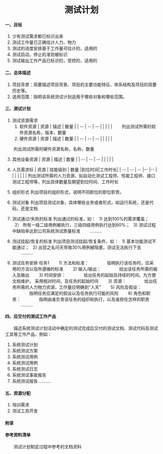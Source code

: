 <style>
h1,h3{
    text-align:center
}
</style>

# 测试计划
#### 一、目标
1. 少有测试需求都已标识出来
2. 测试工作量已正确估计人力、物力
3. 测试的进度安排基于工作量可估计的，适用的
4. 测试启动，停止的准则被标识
5. 测试输出工作产品已标识的，受控的，适用的

#### 二、总体描述
1. 项目背景：简要描述项目背景、项目的主要功能特征、体系结构及项目的简要历史等。
2. 适用范围：指明该系统测试计划适用于哪些对象和哪些范围。
#### 三、测试计划
1. 测试资源需求
    1. 软件资源
       | 资源 | 描述   | 数量   |
       | --   | --    | --     |
       |&nbsp;|       |        |
    &emsp;&emsp;列出测试所需的软件资源名称，版本，数量
   2. 硬件资源
   | 资源 | 描述   | 数量   |
   | --   | --    | --     |
   |&nbsp;|       |        |

&emsp;&emsp;列出测试所需的硬件资源名称，名称，数量

3. 其他设备资源
   | 资源  | 描述   | 数量   |
   | --   | --    | --     |
|&nbsp;|       |        |
  
4. 人员需求标
   | 资源 | 技能级别 | 数量 |到位时间|工作时长|
   | --   | --    | --     |--     |--     |
   |&nbsp;|       |        |       |       |
        列出测试所需的人力资源，如自动化测试工程师、性能工程师、接口测试工程师等，列出具体数量及期望到位时间、工作时长
    
5. 组织形式
        列出项目的组织形式，说明不同职位的职位职责。
6. 测试对象
        列出项目测试对象，具体哪些业务或者形式，如运行系统，还是代码，还是文档
7. 测试通过/失败的标准
        列出通过的标准，如：
        &nbsp;&nbsp;1)  达到100%的需求覆盖；
        &nbsp;&nbsp;2） 所有一级二级用例被执行，三级四级用例执行达到60%；
        &nbsp;&nbsp;3)  测试过程中缺陷率达到公司系统测试质量标准
        &emsp;&emsp;..........
8. 测试挂起/恢复的标准
        列出项目测试挂起/恢复条件，如：
        &nbsp;&nbsp;1)  基本功能测试不能通过；
        &nbsp;&nbsp;2)  出现之名问天导致30%用例被阻塞，测试无法执行下去
        &emsp;&emsp;..........
9. 测试任务安排
        任务1
        &emsp;&emsp;1)  方法和标准：
        &emsp;&emsp;&emsp;&emsp;指明执行该任务时，应采用的方法以及所遵循的标准
        &emsp;&emsp;2)  输入/输出：
        &emsp;&emsp;&emsp;&emsp;给出该任务所需的输入及输出
        &emsp;&emsp;3)  时间安排：
        &emsp;&emsp;&emsp;&emsp;<a>给出任务的起始及持续的时间，为方便文档维护，
采用相对时间，及任务的起始时间</a>
        &emsp;&emsp;3)  资源：
        &emsp;&emsp;&emsp;&emsp;给出任务所需的人力物力资源，工作量应明确到“人天”
        &emsp;&emsp;5)  风险及假设：
        &emsp;&emsp;&emsp;&emsp;指明任务应满足的假设以及任务执行可能的风险
        &emsp;&emsp;6)  角色和职责：
        &emsp;&emsp;&emsp;&emsp;指明由谁负责该任务的组织和执行，以及谁担任怎样的职责
        &emsp;&emsp;..........
#### 四、应交付的测试工作产品
&emsp;&emsp;描述系统测试计划活动中确定的测试完成后交付的测试文档、测试代码及测试工具等工作产品，例如：
1. 系统测试计划
2. 系统测试方案
3. 系统测试用例
4. 系统测试用例
5. 系统测试日志
6. 系统测试事故报告
7. 系统测试报告
..........

#### 五、资源分配
1. 培训需求
2. 测试工具开发
#### 附录
#### 参考资料清单
&emsp;&emsp;测试计划制定过程中参考的文档资料